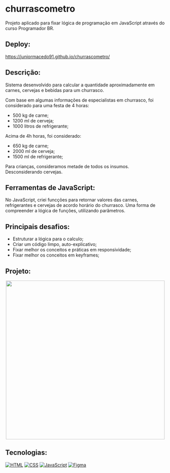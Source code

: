 # churrascometro
Projeto aplicado para fixar lógica de programação em JavaScript através do curso Programador BR.

## Deploy:
https://juniormacedo91.github.io/churrascometro/

## Descrição:
Sistema desenvolvido para calcular a quantidade aproximadamente em carnes, cervejas e bebidas para um churrasco.

Com base em algumas informações de especialistas em churrasco, foi considerado para uma festa de 4 horas:
- 500 kg de carne;
- 1200 ml de cerveja;
- 1000 litros de refrigerante;

Acima de 4h horas, foi considerado:
- 650 kg de carne;
- 2000 ml de cerveja;
- 1500 ml de refrigerante;

Para crianças, consideramos metade de todos os insumos. Desconsiderando cervejas.

## Ferramentas de JavaScript:

No JavaScript, criei funcções para retornar valores das carnes, refrigerantes e cervejas de acordo horário do churrasco.
Uma forma de compreender a lógica de funções, utilizando parâmetros.

## Principais desafios:

- Estruturar a lógica para o calculo;
- Criar um código limpo, auto-explicativo;
- Fixar melhor os conceitos e práticas em responsividade;
- Fixar melhor os conceitos em keyframes;

## Projeto:

<p align="center">
  <img src="todolist.gif" width="500px">
</p>

## Tecnologias:

[![HTML](https://img.shields.io/badge/HTML-red?style=for-the-badge&logo=HTML5&labelColor=black)](https://github.com/JuniorMacedo91)
[![CSS](https://img.shields.io/badge/CSS3-blue?style=for-the-badge&logo=CSS3&labelColor=black)](https://github.com/JuniorMacedo91)
[![JavaScript](https://img.shields.io/badge/javascript-yellow?style=for-the-badge&logo=javascript&labelColor=black)](https://github.com/JuniorMacedo91)
[![Figma](https://img.shields.io/badge/figma-teal?style=for-the-badge&logo=figma&labelColor=black)](https://github.com/JuniorMacedo91)


